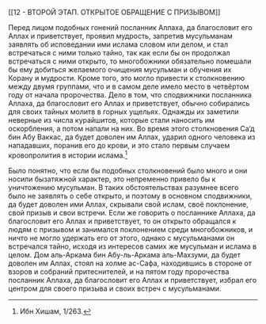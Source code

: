 [[12 - ВТОРОЙ ЭТАП. ОТКРЫТОЕ ОБРАЩЕНИЕ С ПРИЗЫВОМ]]

Перед лицом подобных гонений посланник Аллаха, да благословит его Аллах и приветствует, проявил мудрость, запретив мусульманам заявлять об исповедании ими ислама словом или делом, и стал встречаться с ними только тайно, так как если бы он продолжал встречаться с ними открыто, то многобожники обязательно помешали бы ему добиться желаемого очищения мусульман и обучения их Корану и мудрости. Кроме того, это могло привести к столкновению между двумя группами, что и в самом деле имело место в четвёртом году от начала пророчества. Дело в том, что сподвижники посланника Аллаха, да благословит его Аллах и приветствует, обычно собирались для своих тайных молитв в горных ущельях. Однажды их заметили неверные из числа курайшитов, которые стали наносить им оскорбления, а потом напали на них. Во время этого столкновения Са‘д бин Абу Ваккас, да будет доволен им Аллах, ударил одного человека из нападавших, поранив его до крови, и это стало первым случаем кровопролития в истории ислама.[^1]

Было понятно, что если бы подобных столкновений было много и они носили бызатяжной характер, это непременно привело бы к уничтожению мусульман. В таких обстоятельствах разумнее всего было не заявлять о себе открыто, и поэтому в основном сподвижники, да будет доволен ими Аллах, скрывали свой ислам, своё поклонение, свой призыв и свои встречи. Если же говорить о посланнике Аллаха, да благословит его Аллах и приветствует, то он открыто обращался к людям с призывом и занимался поклонением среди многобожников, и ничто не могло удержать его от этого, однако с мусульманами он встречался тайно, исходя из интересов самих же мусульман и ислама в целом. Дом аль-Аркама бин Абу-ль-Аркама аль-Махзуми, да будет доволен им Аллах, стоял на холме ас-Сафа, находившись в стороне от взоров и собраний притеснителей, и на пятом году пророчества посланник Аллаха, да благословит его Аллах и приветствует, избрал его центром для своего призыва и своих встреч с мусульманами.

[^1]: Ибн Хишам, 1/263.

